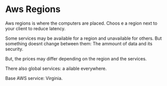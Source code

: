 # Aws Regions

Aws regions is where the computers are placed. Choos e a region next to your client to reduce latency.

Some services may be available for a region and unavailable for others. But something doesnt change between them: The ammount of data and its security.

But, the prices may differ depending on the region and the services.

There also global services: a ailable everywhere.

Base AWS service: Virginia.
